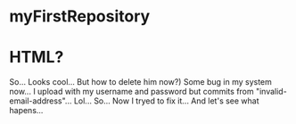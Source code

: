 # myFirstRepository
<h1>HTML?</h1>
So... Looks cool... But how to delete him now?)
Some bug in my system now... I upload with my username and password but commits from "invalid-email-address"... Lol...
So... Now I tryed to fix it... And let's see what hapens...